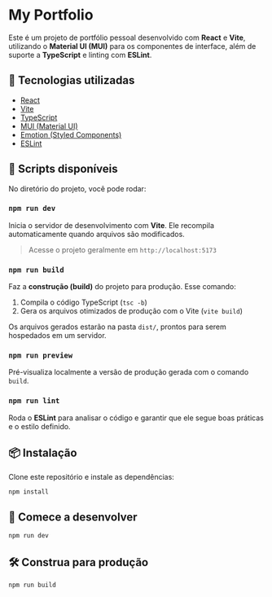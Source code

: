 # My Portfolio

Este é um projeto de portfólio pessoal desenvolvido com **React** e **Vite**, utilizando o **Material UI (MUI)** para os componentes de interface, além de suporte a **TypeScript** e linting com **ESLint**.

## 🧰 Tecnologias utilizadas

- [React](https://reactjs.org/)
- [Vite](https://vitejs.dev/)
- [TypeScript](https://www.typescriptlang.org/)
- [MUI (Material UI)](https://mui.com/)
- [Emotion (Styled Components)](https://emotion.sh/docs/introduction)
- [ESLint](https://eslint.org/)

## 📂 Scripts disponíveis

No diretório do projeto, você pode rodar:

### `npm run dev`

Inicia o servidor de desenvolvimento com **Vite**. Ele recompila automaticamente quando arquivos são modificados.

> Acesse o projeto geralmente em `http://localhost:5173`

### `npm run build`

Faz a **construção (build)** do projeto para produção. Esse comando:
1. Compila o código TypeScript (`tsc -b`)
2. Gera os arquivos otimizados de produção com o Vite (`vite build`)

Os arquivos gerados estarão na pasta `dist/`, prontos para serem hospedados em um servidor.

### `npm run preview`

Pré-visualiza localmente a versão de produção gerada com o comando `build`.

### `npm run lint`

Roda o **ESLint** para analisar o código e garantir que ele segue boas práticas e o estilo definido.

## 📦 Instalação

Clone este repositório e instale as dependências:

```bash
npm install
```

## 🚀 Comece a desenvolver

```bash
npm run dev
```

## 🛠️ Construa para produção

```bash
npm run build
```
